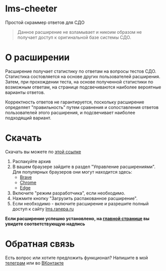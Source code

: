 # lms-cheeter
Простой скраммер ответов для СДО

> Данное расширение не взламывает и никоим образом не получает доступ к оригинальной базе системы СДО.

# О расширении
Расширение получает статистику по ответам на вопросы тестов СДО. Статистика состовляется на основе других пользователей расширения. Затем, при прохождении теста, на основе полученной статистики по возможным ответам, на странице подсвечиваются наиболее вероятные варианты ответов.

Корректность ответов не гарантируется, поскольку расширение определяет "правильность" путем сравнения и сопоставления ответов пользователей этого расширения, и подсвечивает наиболее подходящий вариант.

# Скачать
Скачать вы можете по [этой ссылке](https://github.com/tankalxat34/lms-cheeter/archive/refs/heads/main.zip)

1. Распакуйте архив
2. В вашем браузере зайдите в раздел "Управление расширениями". Для популярных браузеров они могут находится здесь:
    - [Brave](brave://extensions)
    - [Chrome](chrome://extensions)
    - [Edge](edge://extensions)
4. Включите "режим разработчика", если необходимо.
5. Нажмите кнопку "Загрузить распакованное расширение".
6. Если необходимо - включите расширение и разрешите полный доступ к сайту [lms.ranepa.ru](https://lms.ranepa.ru/)

**Если расширение успешно установлено, на [главной странице](https://lms.ranepa.ru/) вы увидете соответствующую надпись**

# Обратная связь
Есть вопрос или хотите предложить функционал? Напишите в мой [телеграм](https://t.me/tankalxat34) или во [ВКонтакте](https://vk.com/tankalxat34)